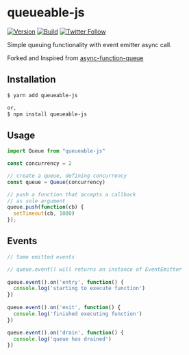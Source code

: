 # queueable-js

[![Version](https://img.shields.io/npm/v/queueable-js?logo=npm)](https://www.npmjs.com/package/queueable-js)
[![Build](https://img.shields.io/travis/puncoz-official/queueable-js?logo=travis)](https://travis-ci.org/puncoz-official/queueable-js)
[![Twitter Follow](https://img.shields.io/twitter/follow/PuncozNepal?label=Follow&style=social)](https://twitter.com/PuncozNepal)

Simple queuing functionality with event emitter async call.

Forked and Inspired from [async-function-queue](https://github.com/pgte/async-function-queue)

## Installation

```sh
$ yarn add queueable-js

or,
$ npm install queueable-js
```

## Usage

```js
import Queue from "queueable-js"

const concurrency = 2

// create a queue, defining concurrency
const queue = Queue(concurrency)

// push a function that accepts a callback
// as sole argument
queue.push(function(cb) {
  setTimeout(cb, 1000)
});
```

## Events
```js
// Some emitted events

// queue.event() will returns an instance of EventEmitter
 
queue.event().on('entry', function() {
  console.log('starting to execute function')
})
 
queue.event().on('exit', function() {
  console.log('finished executing function')
})

queue.event().on('drain', function() {
  console.log('queue has drained')
})
```
